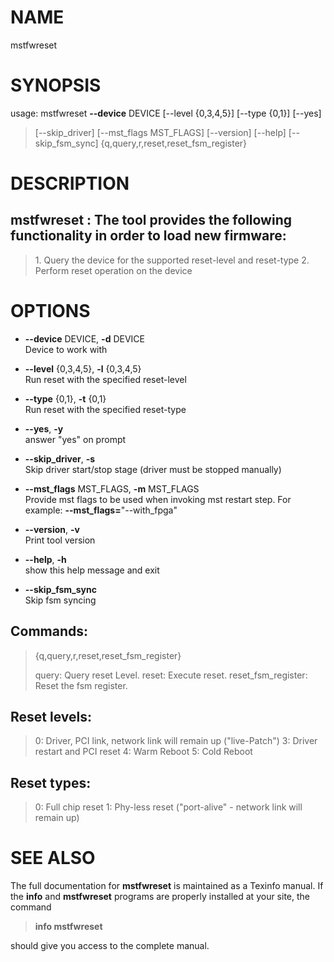 
# NAME

mstfwreset

# SYNOPSIS

usage: mstfwreset **-\-device** DEVICE \[-\-level {0,3,4,5}\] \[-\-type
{0,1}\] \[-\-yes\]

> \[-\-skip\_driver\] \[-\-mst\_flags MST\_FLAGS\] \[-\-version\]
> \[-\-help\] \[-\-skip\_fsm\_sync\]
> {q,query,r,reset,reset\_fsm\_register}

# DESCRIPTION

## mstfwreset : The tool provides the following functionality in order to load new firmware:

> 1\. Query the device for the supported reset-level and reset-type 2.
> Perform reset operation on the device

# OPTIONS

  - **-\-device** DEVICE, **-d** DEVICE  
    Device to work with

  - **-\-level** {0,3,4,5}, **-l** {0,3,4,5}  
    Run reset with the specified reset-level

  - **-\-type** {0,1}, **-t** {0,1}  
    Run reset with the specified reset-type

  - **-\-yes**, **-y**  
    answer "yes" on prompt

  - **-\-skip\_driver**, **-s**  
    Skip driver start/stop stage (driver must be stopped manually)

  - **-\-mst\_flags** MST\_FLAGS, **-m** MST\_FLAGS  
    Provide mst flags to be used when invoking mst restart step. For
    example: **-\-mst\_flags=**"-\-with\_fpga"

  - **-\-version**, **-v**  
    Print tool version

  - **-\-help**, **-h**  
    show this help message and exit

  - **-\-skip\_fsm\_sync**  
    Skip fsm syncing

## Commands:

> {q,query,r,reset,reset\_fsm\_register}
> 
> query: Query reset Level. reset: Execute reset. reset\_fsm\_register:
> Reset the fsm register.

## Reset levels:

> 0: Driver, PCI link, network link will remain up ("live-Patch") 3:
> Driver restart and PCI reset 4: Warm Reboot 5: Cold Reboot

## Reset types:

> 0: Full chip reset 1: Phy-less reset ("port-alive" - network link will
> remain up)

# SEE ALSO

The full documentation for **mstfwreset** is maintained as a Texinfo
manual. If the **info** and **mstfwreset** programs are properly
installed at your site, the command

> **info mstfwreset**

should give you access to the complete manual.
